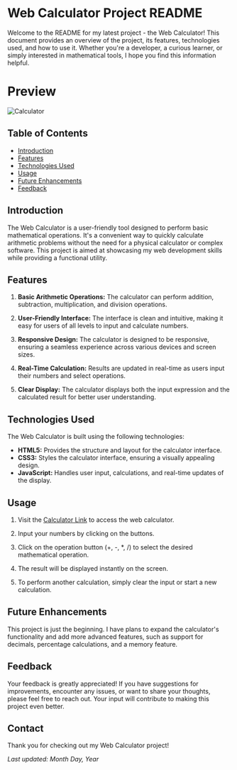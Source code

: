 # Web Calculator Project README

Welcome to the README for my latest project - the Web Calculator! This document provides an overview of the project, its features, technologies used, and how to use it. Whether you're a developer, a curious learner, or simply interested in mathematical tools, I hope you find this information helpful.

# Preview
![Calculator](https://github.com/karan79k/Web-Calculator/assets/123332277/b9851e46-1bcb-4591-94e4-ffa2733f4e9c)


## Table of Contents

- [Introduction](#introduction)
- [Features](#features)
- [Technologies Used](#technologies-used)
- [Usage](#usage)
- [Future Enhancements](#future-enhancements)
- [Feedback](#feedback)

## Introduction

The Web Calculator is a user-friendly tool designed to perform basic mathematical operations. It's a convenient way to quickly calculate arithmetic problems without the need for a physical calculator or complex software. This project is aimed at showcasing my web development skills while providing a functional utility.

## Features

1. **Basic Arithmetic Operations:** The calculator can perform addition, subtraction, multiplication, and division operations.

2. **User-Friendly Interface:** The interface is clean and intuitive, making it easy for users of all levels to input and calculate numbers.

3. **Responsive Design:** The calculator is designed to be responsive, ensuring a seamless experience across various devices and screen sizes.

4. **Real-Time Calculation:** Results are updated in real-time as users input their numbers and select operations.

5. **Clear Display:** The calculator displays both the input expression and the calculated result for better user understanding.

## Technologies Used

The Web Calculator is built using the following technologies:

- **HTML5:** Provides the structure and layout for the calculator interface.
- **CSS3:** Styles the calculator interface, ensuring a visually appealing design.
- **JavaScript:** Handles user input, calculations, and real-time updates of the display.

## Usage

1. Visit the [Calculator Link](https://www.example.com/calculator) to access the web calculator.

2. Input your numbers by clicking on the buttons.

3. Click on the operation button (+, -, *, /) to select the desired mathematical operation.

4. The result will be displayed instantly on the screen.

5. To perform another calculation, simply clear the input or start a new calculation.

## Future Enhancements

This project is just the beginning. I have plans to expand the calculator's functionality and add more advanced features, such as support for decimals, percentage calculations, and a memory feature.

## Feedback

Your feedback is greatly appreciated! If you have suggestions for improvements, encounter any issues, or want to share your thoughts, please feel free to reach out. Your input will contribute to making this project even better.

## Contact

Thank you for checking out my Web Calculator project!

*Last updated: Month Day, Year*
